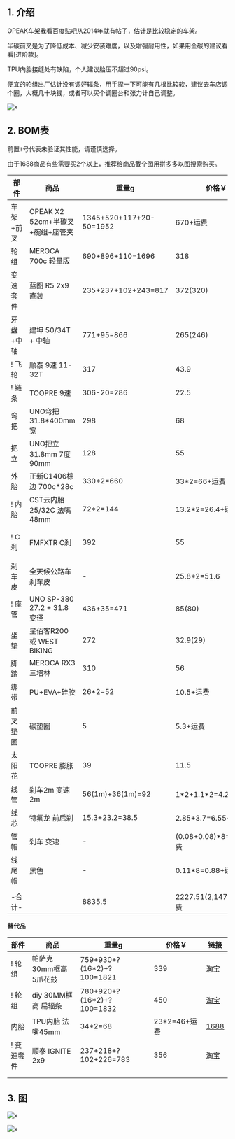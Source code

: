 ## 1. 介绍

OPEAK车架我看百度贴吧从2014年就有帖子，估计是比较稳定的车架。

半碳前叉是为了降低成本、减少安装难度，以及增强耐用性，如果用全碳的建议看看[进阶款]。

TPU内胎接缝处有缺陷，个人建议胎压不超过90psi。

便宜的轮组出厂估计没有调好辐条，用手捏一下可能有几根比较软，建议去车店调个圈，大概几十块钱，或者可以买个调圈台和张力计自己调整。

![x](https://kukela-images.oss-cn-shanghai.aliyuncs.com/CommuterBike/%E9%80%9A%E5%8B%A4%E5%85%AC%E8%B7%AF%E8%BD%A6/%E9%80%9A%E5%8B%A4%E5%85%AC%E8%B7%AF%E8%BD%A6_%E5%9F%BA%E7%A1%80_%E4%BE%A7%E5%9B%BE.jpg)

## 2. BOM表

前置`!`号代表未验证其性能，请谨慎选择。

由于1688商品有些需要买2个以上，推荐给商品截个图用拼多多以图搜索购买。

| 部件 | 商品 | 重量g | 价格￥ | 链接 |
| - | - | - | - | - |
| 车架+前叉 | OPEAK X2 52cm+半碳叉+碗组+座管夹 | 1345+520+117+20-50=1952 | 670+运费 | [淘宝](https://item.taobao.com/item.htm?spm=a1z10.5-c.w4002-3801465620.13.30c15910CaLIhS&id=12930538895) |
| 轮组 | MEROCA 700c 轻量版 | 690+896+110=1696 | 318 | [天猫](https://s.click.taobao.com/t?e=m%3D2%26s%3DypdiseLut2Vw4vFB6t2Z2ueEDrYVVa64MljcGUdc4HdyINtkUhsv0Km5leiqswaUt3h8CUvoNV%2FFTlrzds37%2FgLwMG9TgUkNcLWR2kup2vFNRq4euO%2Fww2MWGduSpLInDoqEt4dKdN30KBFKq4PCnx4%2FMEUz7aVQ5R3vnK7gGdzEX1hlZoQF%2B%2F1SarTXhIOTUdDn0Cj7EhNCuo%2FRtLFP1Wu7fV9LtTmPi%2FRU4sFki%2BPZr7akiIV6E01CAasUJDUR2m1odvImS5y0zvIVVx%2BPc2%2F51BzEHetfR64YuvOYe%2BM0BZR61DeP2wyW7mQwqx7e&union_lens=lensId%3APUB%401694053217%40210577ba_0b08_18a6d70b603_6f97%4001%40eyJmbG9vcklkIjozMTA2OSwiic3BtQiiI6Il9wb3J0YWxfdjJfdG9vbF9saW5rc19wYWdlX2hvbWVfaW5kZXhfaHRtIn0ie) |
| 变速套件 | 蓝图 R5 2x9 直装 | 235+237+102+243=817 | 372(320) | [淘宝](https://item.taobao.com/item.htm?spm=a21n57.1.0.0.25f8523cTE4IFJ&id=655320398132&ns=1&abbucket=1#detail) |
| 牙盘+中轴 | 建坤 50/34T + 中轴 | 771+95=866 | 265(246) | [淘宝](https://s.click.taobao.com/t?e=m%3D2%26s%3Dz%2BOxKXAQX9Rw4vFB6t2Z2ueEDrYVVa64Dm1dJ6eadalyINtkUhsv0Km5leiqswaUDvqHVnDHZOvFTlrzds37%2FgLwMG9TgUkNcLWR2kup2vFNRq4euO%2Fww2MWGduSpLInDoqEt4dKdN30KBFKq4PCn%2F4bXX91ojar%2FqfLGM5skDaySbHmSI7wOmd1HQKKxkiFAVKvOBNtWvpARiffBSWiwUlSNxFJmZIAC4VPFcBR%2FoxRVqQgWLBWAwMps7dhR%2Fni%2FIfu8%2F7itpBweiXfaVH60dSopZirJ9MMDCwgJQxof5b9wDKAuIOvBMYOae24fhW0&union_lens=lensId%3APUB%401694053306%4021055b80_0b0c_18a6d7210e6_45ec%4001%40eyJmbG9vcklkIjozMTA2OSwiic3BtQiiI6Il9wb3J0YWxfdjJfdG9vbF9saW5rc19wYWdlX2hvbWVfaW5kZXhfaHRtIn0ie)、[淘宝](https://s.click.taobao.com/t?e=m%3D2%26s%3D25MIybDSgVtw4vFB6t2Z2ueEDrYVVa64Dm1dJ6eadalyINtkUhsv0Km5leiqswaUzz6zgI1fZL3FTlrzds37%2FgLwMG9TgUkNcLWR2kup2vFNRq4euO%2Fww2MWGduSpLInDoqEt4dKdN30KBFKq4PCn4dcwPvptYZwghdCobgzONCySbHmSI7wOmd1HQKKxkiFAVKvOBNtWvol1H1ZJBt0AtQNczlYSPItWGZhpXJAHdu9TwKcsHa1z%2BrBt3HUtu7FX4YXxbhdy16PgysBSxHfUOXVLEPDWL24p%2Fwx3bRWK%2F6zLq%2FnRWnK1SGFCzYOOqAQ&union_lens=lensId%3APUB%401694053323%40212a8f48_0c48_18a6d725259_0d35%4001%40eyJmbG9vcklkIjozMTA2OSwiic3BtQiiI6Il9wb3J0YWxfdjJfdG9vbF9saW5rc19wYWdlX2hvbWVfaW5kZXhfaHRtIn0ie) |
| ! 飞轮 | 顺泰 9速 11-32T | 317 | 43.9 | [淘宝](https://s.click.taobao.com/t?e=m%3D2%26s%3Du%2FiNluzqtrVw4vFB6t2Z2ueEDrYVVa64Dm1dJ6eadalyINtkUhsv0Km5leiqswaU9gERx%2BSm1SfFTlrzds37%2FgLwMG9TgUkNcLWR2kup2vFNRq4euO%2Fww2MWGduSpLInDoqEt4dKdN30KBFKq4PCn1izKXjKvTEgaLWTy9GDFUii1jMNxDhLMnotgd7NXRy%2F3OppJwt5ethCTVhPax2ZRnTew08iB3ZRFoe4AoueXNc3cC9cA9PK73MLZXTmgHMQnPyb5qmg7DAYAFIc%2FbD%2Fi5GZ9wPRcXV%2BBfuqljaE3xpNzuMLUNyvdEHIT%2F5PBlcgyAUDYWOGayIhhQs2DjqgEA%3D%3D&union_lens=lensId%3APUB%401694053385%4021080676_0c9f_18a6d7346da_0cae%4001%40eyJmbG9vcklkIjozMTA2OSwiic3BtQiiI6Il9wb3J0YWxfdjJfdG9vbF9saW5rc19wYWdlX2hvbWVfaW5kZXhfaHRtIn0ie) |
| ! 链条 | TOOPRE 9速 | 306-20=286 | 22.5 | [淘宝](https://s.click.taobao.com/t?e=m%3D2%26s%3DOjswrQbv9Mxw4vFB6t2Z2ueEDrYVVa64MljcGUdc4HdyINtkUhsv0Km5leiqswaU6vFecR8G%2FoXFTlrzds37%2FgLwMG9TgUkNcLWR2kup2vFNRq4euO%2Fww2MWGduSpLInDoqEt4dKdN30KBFKq4PCnx4%2FMEUz7aVQFqr8%2BP8RY9WpasR2r0VZZv1SarTXhIOT%2FcbizUjsed%2Bt%2FgsUrPt28byZfZQx%2B8FPyto15o%2FOJrRfb4FEMkbtUOcC%2BVi%2BTRluXEUi0sDs%2BWdP7qa1tU3ZgS3jKrSQZrKg2Ri9Bm4jDHegZ4hAvgWL0bBAS8ZzndIdZZ55A6mwB3MhhQs2DjqgEA%3D%3D&union_lens=lensId%3APUB%401694053412%402103e6f4_0c79_18a6d73afe2_7ef4%4001%40eyJmbG9vcklkIjozMTA2OSwiic3BtQiiI6Il9wb3J0YWxfdjJfdG9vbF9saW5rc19wYWdlX2hvbWVfaW5kZXhfaHRtIn0ie) |
| 弯把 | UNO弯把 31.8\*400mm宽 | 298 | 68 | [淘宝](https://s.click.taobao.com/t?e=m%3D2%26s%3DRZZXQgCz7a5w4vFB6t2Z2ueEDrYVVa64Dm1dJ6eadalyINtkUhsv0Km5leiqswaUXEa1A8T23UjFTlrzds37%2FgLwMG9TgUkNcLWR2kup2vFNRq4euO%2Fww2MWGduSpLInDoqEt4dKdN30KBFKq4PCn%2F4bXX91ojar%2FqfLGM5skDaySbHmSI7wOmd1HQKKxkiFAVKvOBNtWvqTXceO7iv1HCNaOT58C5Ne9K2w%2Fe8%2FXH2frksm3BctmsmoPAtPw7e4nfDM3D%2BOVSVweiXfaVH60dSopZirJ9MMwotei%2FtrcqJ8K7NUYlLCVMYOae24fhW0&union_lens=lensId%3APUB%401694053533%402127e7f0_0c20_18a6d75890f_92b1%4001%40eyJmbG9vcklkIjozMTA2OSwiic3BtQiiI6Il9wb3J0YWxfdjJfdG9vbF9saW5rc19wYWdlX2hvbWVfaW5kZXhfaHRtIn0ie) |
| 把立 | UNO把立 31.8mm 7度90mm | 128 | 55 | [淘宝](https://item.taobao.com/item.htm?spm=a1z09.2.0.0.49592e8dHzsX9P&id=521116614839&_u=61qg6u5535ee) |
| 外胎 | 正新C1406棕边 700c\*28c | 330\*2=660 | 33\*2=66+运费 | [1688](https://detail.1688.com/offer/696585494112.html) |
| ! 内胎 | CST云内胎25/32C 法嘴48mm | 72\*2=144 | 13.2\*2=26.4+运费 | [1688](https://detail.1688.com/offer/710785025665.html) |
| ! C刹 | FMFXTR C刹 | 392 | 55 | [天猫](https://s.click.taobao.com/t?e=m%3D2%26s%3Dgh%2BZ6wYX2Q9w4vFB6t2Z2ueEDrYVVa64MljcGUdc4HdyINtkUhsv0BoWcADJT2bDjTj4KK5tHIPFTlrzds37%2FgLwMG9TgUkNcLWR2kup2vFNRq4euO%2Fww2MWGduSpLInDoqEt4dKdN30KBFKq4PCnx4%2FMEUz7aVQeJhFnsYn4utsJ%2B%2B2VN3cwv1SarTXhIOT%2FcbizUjsed%2BULXQz%2FQTFABn%2F%2Bv3xRLuyEWDwQBhBOZmRr0mZgBQ2WqIdthaVhkM15yfoAGgbWTBP7qa1tU3ZgS3jKrSQZrKg2Ri9Bm4jDHegZ4hAvgWL0dR9zpKnKV4rPkNA0PYFg5ohhQs2DjqgEA%3D%3D&union_lens=lensId%3APUB%401694054055%402104e310_0c84_18a6d7d7efb_b65b%4001%40eyJmbG9vcklkIjozMTA2OSwiic3BtQiiI6Il9wb3J0YWxfdjJfdG9vbF9saW5rc19wYWdlX2hvbWVfaW5kZXhfaHRtIn0ie)、[淘宝](https://item.taobao.com/item.htm?spm=a1z10.5-c-s.w4002-23916658984.12.24e35f84giH15s&id=661930255543) |
| 刹车皮 | 全天候公路车刹车皮 | - | 25.8\*2=51.6 | [天猫](https://s.click.taobao.com/t?e=m%3D2%26s%3Dwy7BeL25hhpw4vFB6t2Z2ueEDrYVVa64MljcGUdc4HdyINtkUhsv0BoWcADJT2bDMcJC%2B62ICh3FTlrzds37%2FgLwMG9TgUkNcLWR2kup2vFNRq4euO%2Fww2MWGduSpLInDoqEt4dKdN30KBFKq4PCnx4%2FMEUz7aVQ5R3vnK7gGdzEX1hlZoQF%2B%2F1SarTXhIOTUdDn0Cj7EhNNUGINvr%2BOgjsu8a%2FuZ4CxK35MGDXyjMrGcZ%2BfSS7Uzw1qlnTVl0nu4clQO0RjJsujO9AJYjY8CXJ%2BwEVkOqHF%2FasCdS0uCG6lu3JoMyPOALfqK1v6Bu2O&union_lens=lensId%3APUB%401694054094%40213f4f0f_0b26_18a6d7e187e_b712%4001%40eyJmbG9vcklkIjozMTA2OSwiic3BtQiiI6Il9wb3J0YWxfdjJfdG9vbF9saW5rc19wYWdlX2hvbWVfaW5kZXhfaHRtIn0ie)、[1688](https://detail.1688.com/offer/578647183148.html)                                                                   |
| ! 座管 | UNO SP-380 27.2 + 31.8变径 | 436+35=471 | 85(80) | [淘宝](https://s.click.taobao.com/t?e=m%3D2%26s%3DhgNS4QKj0rFw4vFB6t2Z2ueEDrYVVa64Dm1dJ6eadalyINtkUhsv0BoWcADJT2bDWPyDNVUZX5TFTlrzds37%2FgLwMG9TgUkNcLWR2kup2vFNRq4euO%2Fww2MWGduSpLInDoqEt4dKdN30KBFKq4PCnznOSI1%2F8IMOKtgJC0FXep3NEPXytV9ALoS4zvCRUrquKVOig5Fjbt46y3wPqS1mJe%2BFqcgEdHKCMfqWcng3MIl1MsMgD9ryzgNM4lBLd1HDjCYtYGASbzRUrFwjXfRKMROfYmExpA2104bt%2FCh0HCZKVueWiGNwnz3mxbfto%2FVIrsoryzNsdWY%3D&union_lens=lensId%3APUB%401694054169%400b87bd25_09f8_18a6d7f3c96_b096%4001%40eyJmbG9vcklkIjozMTA2OSwiic3BtQiiI6Il9wb3J0YWxfdjJfdG9vbF9saW5rc19wYWdlX2hvbWVfaW5kZXhfaHRtIn0ie) |
| 坐垫 | 星佰客R200 或 WEST BIKING | 272 | 32.9(29) | [淘宝](https://item.taobao.com/item.htm?spm=a21n57.1.0.0.4863523csZguKU&id=680915097365&ns=1&abbucket=12#detail) |
| 脚踏 | MEROCA RX3 三培林 | 310 | 56 | [淘宝](https://item.taobao.com/item.htm?spm=a1z09.2.0.0.49592e8dHzsX9P&id=682774886077&_u=61qg6u55522e) |
| 绑带 | PU+EVA+硅胶 | 26\*2=52 | 10.5+运费 | [1688](https://detail.1688.com/offer/650402099816.html) |
| 前叉垫圈 | 碳垫圈 | 5 | 5.3+运费 | [1688](https://detail.1688.com/offer/597981292186.html) |
| 太阳花 | TOOPRE 膨胀 | 39 | 11.5 | [天猫](https://s.click.taobao.com/t?e=m%3D2%26s%3DhscBAnpjj19w4vFB6t2Z2ueEDrYVVa64MljcGUdc4HdyINtkUhsv0BoWcADJT2bDq09tlIJJB0fFTlrzds37%2FgLwMG9TgUkNcLWR2kup2vFNRq4euO%2Fww2MWGduSpLInDoqEt4dKdN30KBFKq4PCnx4%2FMEUz7aVQFqr8%2BP8RY9WpasR2r0VZZv1SarTXhIOTUdDn0Cj7EhN4t064QgUH4yH%2FwJcxMDlUn3xSS5S6HTb1LlS7NMlGs5pZKLGcGKo6BKA9YfwO%2Fc20zvIVVx%2BPc2%2F51BzEHetfNNfp2ftM1ha37MC4377uvc9kxRRHfUqm&union_lens=lensId%3APUB%401694054233%4021075a3f_0a35_18a6d8036cb_e420%4001%40eyJmbG9vcklkIjozMTA2OSwiic3BtQiiI6Il9wb3J0YWxfdjJfdG9vbF9saW5rc19wYWdlX2hvbWVfaW5kZXhfaHRtIn0ie) |
| 线管 | 刹车2m 变速2m | 56(1m)+36(1m)=92 | 1\*2+1.1\*2=4.2+运费 | [1688](https://s.click.1688.com/t?e=BA049C3094A99029D3512DF26E6FCDAF511A51CE6A554CA22B0078EFC8D6974766F7656F127EA4639C3C18A93C557272A2F21CDAD9127E48C9E046AAFA583720DECD81F4FAA2C4A3EE88DF51B5998389F07E2C81EA94C7779BEF7FC70E6D4182AABD2FAE4779DAEC4AC35174D978C9EDCFD550FD85771E8A7FAC35122D96D6FC) |
| 线芯 | 特氟龙 前后刹 | 15.3+23.2=38.5 | 2.85+3.7=6.55+运费 | [1688](https://s.click.1688.com/t?e=BA049C3094A99029D3512DF26E6FCDAF511A51CE6A554CA22B0078EFC8D6974766F7656F127EA463F0ACE120BD48D2B072635C32F43A1F4D9F02ECC65E7B833A35C7F2CDAB1F1C0BB5EFDAF83B1F8C2EF07E2C81EA94C7779BEF7FC70E6D418259F7592B4D5215EA3EEB1EA42300AE70595020E3CDF5227B0846A2EE962C69AD) |
| 管帽 | 刹车 变速 | - | (0.08+0.08)\*8=1.28+运费 | [1688](https://s.click.1688.com/t?e=BA049C3094A99029D3512DF26E6FCDAF511A51CE6A554CA22B0078EFC8D6974766F7656F127EA4639BC79B5647030B14CEB82B7BABA9B86805F84FE65C6701BFA896C425BBD6544E964A42C92E18D677F07E2C81EA94C7779BEF7FC70E6D418290DE5CEB38B11EE09E6CD6DE843582087D405D139AB750893A9B23EB00A5A18E) |
| 线尾帽 | 黑色 | - | 0.11\*8=0.88+运费 | [1688](https://detail.1688.com/offer/655504360366.html) |
| | | | | |
| -合计- | | 8835.5 | 2227.51(2,147.61)+运费 | |

**替代品**

| 部件 | 商品 | 重量g | 价格￥ | 链接 |
| - | - | - | - | - |
| ! 轮组 | 帕萨克 30mm框高 5爪花鼓 | 759+930+?(16\*2)+?100=1821 | 339 | [淘宝](https://s.click.taobao.com/t?e=m%3D2%26s%3DFHTi5iQGxDdw4vFB6t2Z2ueEDrYVVa64Dm1dJ6eadalyINtkUhsv0AbUGM1aELOtYKvX2cXRDbnFTlrzds37%2FgLwMG9TgUkNcLWR2kup2vFNRq4euO%2Fww2MWGduSpLInDoqEt4dKdN30KBFKq4PCn2wHQC4BXHQ3vvOp%2FPtj7e%2FNEPXytV9ALtCLThlbPuuZLb93Df8fOziVXKncmJj9U034dHtp9ImSksc5Iko2N2BPGXp3Zrg2xHNhSxaMyqUspwOJOxAlP9%2BjO9AJYjY8CXJ%2BwEVkOqHF%2FasCdS0uCG5NIFEVyCB2x1abpVkwz6Se&union_lens=lensId%3APUB%401697950031%4021361718_0d75_18b55b55ddf_a05f%4001%40eyJmbG9vcklkIjozMTA2OSwiic3BtQiiI6Il9wb3J0YWxfdjJfdG9vbF9saW5rc19wYWdlX2hvbWVfaW5kZXhfaHRtIn0ie) |
| ! 轮组 | diy 30MM框高 扁辐条 | 780+920+?(16\*2)+?100=1832 | 450 | [淘宝](https://s.click.taobao.com/t?e=m%3D2%26s%3DiRoqI8SmZnpw4vFB6t2Z2ueEDrYVVa64Dm1dJ6eadalyINtkUhsv0DtXYDkJQ%2BQC0Rzpoaa3sxnFTlrzds37%2FgLwMG9TgUkNcLWR2kup2vFNRq4euO%2Fww2MWGduSpLInDoqEt4dKdN30KBFKq4PCn86luYL8gnuDuzgizbBIrRrNEPXytV9ALtCLThlbPuuZLb93Df8fOzgXiNrYkSxx7ji5DusVsaDv8da%2B%2B2isTUVTYVYJnh6LTLAyg%2Bf1Mvl1DQ2p0JzNeDWMJi1gYBJvNFSsXCNd9EoxE59iYTGkDbWFi4V5KBpmMuLrpmGorEVS8B9s1Peq4z3GDmntuH4VtA%3D%3D&union_lens=lensId%3APUB%401698022813%4021086e37_0def_18b5a0bf07a_57e3%4001%40eyJmbG9vcklkIjozMTA2OSwiic3BtQiiI6Il9wb3J0YWxfdjJfdG9vbF9saW5rc19wYWdlX2hvbWVfaW5kZXhfaHRtIn0ie) |
| 内胎 | TPU内胎 法嘴45mm | 34\*2=68 | 23\*2=46+运费 | [1688](https://detail.1688.com/offer/710785025665.html) |
| ! 变速套件 | 顺泰 IGNITE 2x9 | 237+218+?102+226=783  | 356 | [淘宝](https://s.click.taobao.com/t?e=m%3D2%26s%3DBDqpVGQkcVFw4vFB6t2Z2ueEDrYVVa64Dm1dJ6eadalyINtkUhsv0AeTQYPER9bu1A3MegFRtzPFTlrzds37%2FgLwMG9TgUkNcLWR2kup2vFNRq4euO%2Fww2MWGduSpLInDoqEt4dKdN30KBFKq4PCn1izKXjKvTEgaLWTy9GDFUii1jMNxDhLMnotgd7NXRy%2F3OppJwt5etj%2FIkuGI6g2J6UoOtvphpMULnc8CHqCeDfYoJKgU82sO4hoFxiLmRwQ96xz9QuGJ35SzflQOCT%2B10LEkqTedE399KEV1g6mN9Bh0O3Rc5H%2FpmmPmHbDoWXUiJxHMKDckk8ThoRFBh1mfA%3D%3D&union_lens=lensId%3APUB%401698031602%4021050112_0b30_18b5a920a93_a923%4001%40eyJmbG9vcklkIjozMTA2OSwiic3BtQiiI6Il9wb3J0YWxfdjJfdG9vbF9saW5rc19wYWdlX2hvbWVfaW5kZXhfaHRtIn0ie) |
| | | | | |
| | | | | |

## 3. 图

![x](https://kukela-images.oss-cn-shanghai.aliyuncs.com/CommuterBike/%E9%80%9A%E5%8B%A4%E5%85%AC%E8%B7%AF%E8%BD%A6/%E9%80%9A%E5%8B%A4%E5%85%AC%E8%B7%AF%E8%BD%A6_%E5%9F%BA%E7%A1%80_%E4%BE%A7%E5%9B%BE2.jpg)

![x](https://kukela-images.oss-cn-shanghai.aliyuncs.com/CommuterBike/%E9%80%9A%E5%8B%A4%E5%85%AC%E8%B7%AF%E8%BD%A6/%E9%80%9A%E5%8B%A4%E5%85%AC%E8%B7%AF%E8%BD%A6_%E5%9F%BA%E7%A1%80_%E8%BD%A6%E6%8A%8A%E5%9B%BE.jpg)